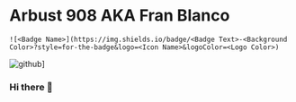 # Arbust 908 AKA Fran Blanco

```
![<Badge Name>](https://img.shields.io/badge/<Badge Text>-<Background Color>?style=for-the-badge&logo=<Icon Name>&logoColor=<Logo Color>)
```
  
![github](https://img.shields.io/badge/GitHub-000000?style=for-the-badge&logo=GitHub&logoColor=white)]

### Hi there 👋

<!--
**Arbust908/Arbust908** is a ✨ _special_ ✨ repository because its `README.md` (this file) appears on your GitHub profile.

Here are some ideas to get you started:

- 🔭 I’m currently working on ...
- 🌱 I’m currently learning ...
- 👯 I’m looking to collaborate on ...
- 🤔 I’m looking for help with ...
- 💬 Ask me about ...
- 📫 How to reach me: ...
- 😄 Pronouns: ...
- ⚡ Fun fact: ...
-->

